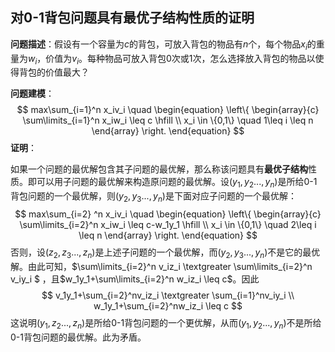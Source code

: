 ## 对0-1背包问题具有最优子结构性质的证明

**问题描述**：假设有一个容量为$c$的背包，可放入背包的物品有$n$个，每个物品$x_i$的重量为$w_i$，价值为$v_i$。每种物品可放入背包0次或1次，怎么选择放入背包的物品以使得背包的价值最大？

**问题建模**：
$$
max\sum_{i=1}^n x_iv_i \quad  
\begin{equation}
\left\{
\begin{array}{c}
    \sum\limits_{i=1}^n x_iw_i \leq c \hfill \\
    x_i \in \{0,1\} \quad 1\leq i \leq n
\end{array}
\right.
\end{equation}
$$
**证明**：

如果一个问题的最优解包含其子问题的最优解，那么称该问题具有**最优子结构**性质。即可以用子问题的最优解来构造原问题的最优解。设$(y_1,y_2...,y_n)$是所给0-1背包问题的一个最优解，则$(y_2,y_3...,y_n)$是下面对应子问题的一个最优解：
$$
max\sum_{i=2} ^n x_iv_i \quad  
\begin{equation}
\left\{
\begin{array}{c}
    \sum\limits_{i=2}^n x_iw_i \leq c-w_1y_1 \hfill \\
    x_i \in \{0,1\} \quad 2\leq i \leq n
\end{array}
\right.
\end{equation}
$$
否则，设$(z_2,z_3...,z_n)$是上述子问题的一个最优解，而$(y_2,y_3...,y_n)$不是它的最优解。由此可知，$\sum\limits_{i=2}^n v_iz_i \textgreater  \sum\limits_{i=2}^n v_iy_i $ ，且$w_1y_1+\sum\limits_{i=2}^n w_iz_i \leq c$。因此
$$
v_1y_1+\sum_{i=2}^nv_iz_i \textgreater \sum_{i=1}^nv_iy_i \\
w_1y_1+\sum_{i=2}^nw_iz_i \leq c
$$
这说明$(y_1,z_2...,z_n)$是所给0-1背包问题的一个更优解，从而$(y_1,y_2...,y_n)$不是所给0-1背包问题的最优解。此为矛盾。